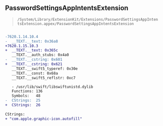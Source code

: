 ## PasswordSettingsAppIntentsExtension

> `/System/Library/ExtensionKit/Extensions/PasswordSettingsAppIntentsExtension.appex/PasswordSettingsAppIntentsExtension`

```diff

-7620.1.14.10.4
-  __TEXT.__text: 0x36a8
+7620.1.15.10.3
+  __TEXT.__text: 0x365c
   __TEXT.__auth_stubs: 0x4a0
-  __TEXT.__cstring: 0x601
+  __TEXT.__cstring: 0x621
   __TEXT.__swift5_typeref: 0x30e
   __TEXT.__const: 0x68a
   __TEXT.__swift5_reflstr: 0xc7

   - /usr/lib/swift/libswiftunistd.dylib
   Functions: 136
   Symbols:   48
-  CStrings:  25
+  CStrings:  26
 
CStrings:
+ "com.apple.graphic-icon.autofill"

```

